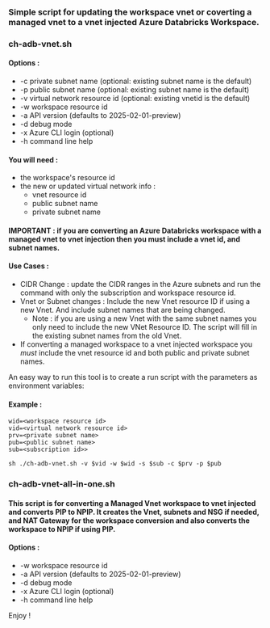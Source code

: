 ### Simple script for updating the workspace vnet or coverting a managed vnet to a vnet injected Azure Databricks Workspace. 

### ch-adb-vnet.sh 
 
#### Options : 
- -c private subnet name (optional: existing subnet name is the default)
- -p public subnet name (optional: existing subnet name is the default)
- -v virtual network resource id (optional: existing vnetid is the default)
- -w workspace resource id
- -a API version (defaults to 2025-02-01-preview)
- -d debug mode
- -x Azure CLI login (optional)
- -h command line help



#### You will need : 
- the workspace's resource id
- the new or updated virtual network info :
  - vnet resource id
  - public subnet name
  - private subnet name


#### IMPORTANT : if you are converting an Azure Databricks workspace with a managed vnet to vnet injection then you must include a vnet id, and subnet names.

#### Use Cases : 
- CIDR Change : update the CIDR ranges in the Azure subnets and run the command with only the subscription and workspace resource id.
- Vnet or Subnet changes : Include the new Vnet resource ID if using a new Vnet. And include subnet names that are being changed.
    - Note : if you are using a new Vnet with the same subnet names you only need to include the new VNet Resource ID. The script will fill in the existing subnet names from the old Vnet.
- If converting a managed workspace to a vnet injected workspace you *must* include the vnet resource id and both public and private subnet names. 

An easy way to run this tool is to create a run script with the parameters as environment variables: 

#### Example :
```
wid=<workspace resource id>
vid=<virtual network resource id>
prv=<private subnet name>
pub=<public subnet name>
sub=<subscription id>>

sh ./ch-adb-vnet.sh -v $vid -w $wid -s $sub -c $prv -p $pub
```

### ch-adb-vnet-all-in-one.sh 

#### This script is for converting a Managed Vnet workspace to vnet injected and converts PIP to NPIP. It creates the Vnet, subnets and NSG if needed, and NAT Gateway for the workspace conversion and also converts the workspace to NPIP if using PIP.

#### Options : 
- -w workspace resource id
- -a API version (defaults to 2025-02-01-preview)
- -d debug mode
- -x Azure CLI login (optional)
- -h command line help

Enjoy !

